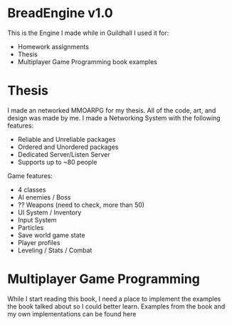 # BreadEngine v1.0
This is the Engine I made while in Guildhall
I used it for:
- Homework assignments
- Thesis
- Multiplayer Game Programming book examples

# Thesis
I made an networked MMOARPG for my thesis.
All of the code, art, and design was made by me.
I made a Networking System with the following features:
- Reliable and Unreliable packages
- Ordered and Unordered packages
- Dedicated Server/Listen Server
- Supports up to ~80 people

Game features:
- 4 classes
- AI enemies / Boss
- ?? Weapons (need to check, more than 50)
- UI System / Inventory
- Input System
- Particles
- Save world game state
- Player profiles
- Leveling / Stats / Combat

# Multiplayer Game Programming
While I start reading this book, I need a place to implement the examples the book talked about so I could better learn.
Examples from the book and my own implementations can be found here
